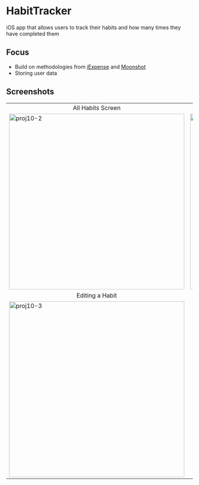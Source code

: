 # HabitTracker
iOS app that allows users to track their habits and how many times they have completed them

## Focus
* Build on methodologies from [iExpense](https://github.com/mleers/iExpense) and [Moonshot](https://github.com/mleers/Moonshot)
* Storing user data

## Screenshots
<table>
  <tr>
    <td align="middle">All Habits Screen</td>
    <td align="middle">Adding a New Habit</td>
  </tr>
  <tr>
    <td><img width="473" alt="proj10-2" src="https://user-images.githubusercontent.com/29722295/200091377-35e92dc7-6f53-4ad8-a48a-c362ba927cae.png"></td>
    <td><img width="473" alt="proj10" src="https://user-images.githubusercontent.com/29722295/200091434-1d5695be-adab-43fd-b34b-0a0298c5fe70.png"/></td>
  </tr>
  <tr>
    <td align="middle">Editing a Habit</td>
  </tr>
  <tr>
    <td><img width="473" alt="proj10-3" src="https://user-images.githubusercontent.com/29722295/200091361-5a030026-8353-4b32-998e-a138ee753bbc.png"/></td>
  </tr>
</table>
